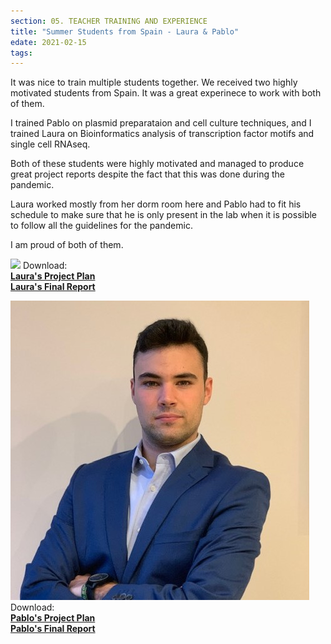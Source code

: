 ```yaml
---
section: 05. TEACHER TRAINING AND EXPERIENCE
title: "Summer Students from Spain - Laura & Pablo"
edate: 2021-02-15
tags:
---
```


It was nice to train multiple students together. We received two highly motivated students from Spain. It was a great experinece to work with both of them.

I trained Pablo on plasmid preparataion and cell culture techniques, and I trained Laura on Bioinformatics analysis of transcription factor motifs and single cell RNAseq.

Both of these students were highly motivated and managed to produce great project reports despite the fact that this was done during the pandemic. 

Laura worked mostly from her dorm room here and Pablo had to fit his schedule to make sure that he is only present in the lab when it is possible to follow all the guidelines for the pandemic. 

I am proud of both of them.


![](/assets/img/Mart%C3%ADnez.jpg) 
Download:  
[**Laura's Project Plan**](/assets/files/Project_plan_Laura_martinez.pdf)  
[**Laura's Final Report**](/assets/files/laura_thesis.pdf)


![](/assets/img/Pablo.jpg)  
Download:  
[**Pablo's Project Plan**](/assets/files/Project_Plan_Pablo_Romero.pdf)  
[**Pablo's Final Report**](/assets/files/pablo_thesis.pdf)